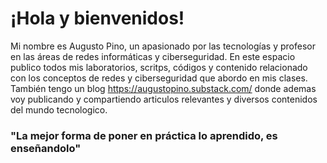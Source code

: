 # ¡Hola y bienvenidos!

Mi nombre es Augusto Pino, un apasionado por las tecnologías y profesor en las áreas de redes informáticas y ciberseguridad. En este espacio publico todos mis laboratorios, scritps, códigos y contenido relacionado con los conceptos de redes y ciberseguridad que abordo en mis clases. También tengo un blog https://augustopino.substack.com/ donde ademas voy publicando y compartiendo articulos relevantes y diversos contenidos del mundo tecnologico.

### "La mejor forma de poner en práctica lo aprendido, es enseñandolo"

<!--
**apino79/apino79** is a ✨ _special_ ✨ repository because its `README.md` (this file) appears on your GitHub profile.

Here are some ideas to get you started:

- 🔭 I’m currently working on ...
- 🌱 I’m currently learning ...
- 👯 I’m looking to collaborate on ...
- 🤔 I’m looking for help with ...
- 💬 Ask me about ...
- 📫 How to reach me: ...
- 😄 Pronouns: ...
- ⚡ Fun fact: ...
-->
